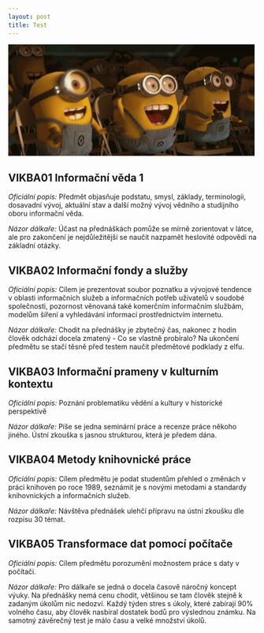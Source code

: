 ```yaml
---
layout: post
title: Test
---
```

<img src="https://github.com/VendyStr/vendystr.github.io/blob/master/images/pokus.png" alt="rpokus">

 <h2>VIKBA01 Informační věda 1</h2>
 <p><i>Oficiální popis:</i> Předmět objasňuje podstatu, smysl, základy, terminologii, dosavadní vývoj, aktuální stav a další možný vývoj vědního a studijního oboru informační věda.</p>
 <p><i>Názor dálkaře:</i> Účast na přednáškách pomůže se mírně zorientovat v látce, ale pro zakončení je nejdůležitější se naučit nazpamět heslovité odpovědi na základní otázky.</p>
 
 <h2>VIKBA02 Informační fondy a služby </h2>
 <p><i>Oficiální popis:</i> Cílem je prezentovat soubor poznatku a vývojové tendence v oblasti informačních služeb a informačních potřeb uživatelů v soudobé společnosti, pozornost věnovaná také komerčním informačním službám, modelům šíření a vyhledávání informací prostřednictvím internetu.</p>
 <p><i>Názor dálkaře:</i> Chodit na přednášky je zbytečný čas, nakonec z hodin člověk odchází docela zmatený - Co se vlastně probíralo? Na ukončení předmětu se stačí těsně před testem naučit předmětové podklady z elfu.</p>
 
<h2>VIKBA03 Informační prameny v kulturním kontextu </h2>
<p> <i>Oficiální popis:</i> Poznání problematiku vědění a kultury v historické perspektivě</p>
<p><i> Názor dálkaře:</i> Píše se jedna seminární práce a recenze práce někoho jiného. Ústní zkouška s jasnou strukturou, která je předem dána.</p>
 
 <h2>VIKBA04 Metody knihovnické práce</h2>
 <p><i>Oficiální popis:</i> Cílem předmětu je podat studentům přehled o změnách v práci knihoven po roce 1989, seznámit je s novými metodami a standardy knihovnických a informačních služeb.</p>
 <p><i>Názor dálkaře:</i> Návštěva přednášek ulehčí přípravu na ústní zkoušku dle rozpisu 30 témat. </p>
 
 <h2>VIKBA05 Transformace dat pomocí počítače</h2>
<p><i>Oficiální popis:</i> Cílem předmětu porozumění možnostem práce s daty v počítači.</p>
 <p><i>Názor dálkaře: </i> Pro dálkaře se jedná o docela časově náročný koncept výuky. Na přednášky nemá cenu chodit, většinou se tam člověk stejně k zadaným úkolům nic nedozví. Každý týden stres s úkoly, které zabírají 90% volného času, aby člověk nasbíral dostatek bodů pro výslednou známku. Na samotný závěrečný test je málo času a velké množství úkolů.</p>


